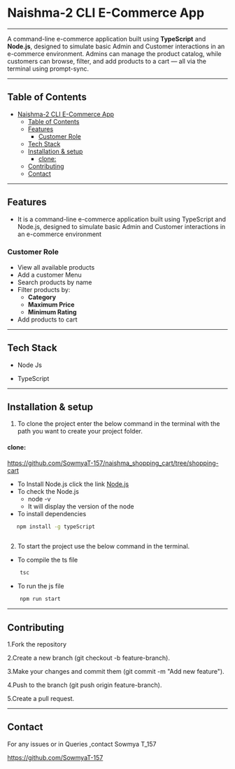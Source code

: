 #  Naishma-2 CLI E-Commerce App

---

A command-line e-commerce application built using **TypeScript** and **Node.js**, designed to simulate basic Admin and Customer interactions in an e-commerce environment. Admins can manage the product catalog, while customers can browse, filter, and add products to a cart — all via the terminal using prompt-sync.

---

##  Table of Contents

- [Naishma-2 CLI E-Commerce App](#naishma-2-cli-e-commerce-app)
  - [Table of Contents](#table-of-contents)
  - [Features](#features)
    - [Customer Role](#customer-role)
  - [Tech Stack](#tech-stack)
  - [Installation \& setup](#installation--setup)
      - [clone:](#clone)
  - [Contributing](#contributing)
  - [Contact](#contact)

---

##  Features

  - It is a command-line e-commerce application built using TypeScript and Node.js, designed to simulate basic Admin and Customer interactions in an e-commerce environment
  <!-- - Display product details with the help of public API url.   -->
 <!-- ###  Admin Role
- Add new products with full details
- Remove existing products by ID or name
- Navigate back to role selection -->

###  Customer Role
- View all available products
- Add a customer Menu 
- Search products by name
- Filter products by:
  - **Category**
  - **Maximum Price**
  - **Minimum Rating**
- Add products to cart

<!-- - View items in cart
- Navigate back to role selection  --> 
---

##  Tech Stack

- Node Js

- TypeScript
 

---
## Installation & setup

1. To clone the project enter the below command in the terminal with the path you want to create your project folder.

#### clone:

  https://github.com/SowmyaT-157/naishma_shopping_cart/tree/shopping-cart


- To Install Node.js click the link
       [Node.js](https://nodejs.org/)
- To check the Node.js
    - node -v
    - It will display the version of the node
- To install dependencies 
   
 ```　bash
    npm install -g typeScript
    
 ```


2. To start the project use the below command in the terminal.
* To compile the ts file
``` bash
    tsc
```
* To run the js file
```bash
    npm run start
```

---
## Contributing
1.Fork the repository

2.Create a new branch (git checkout -b feature-branch).

3.Make your changes and commit them (git commit -m "Add new feature").

4.Push to the branch (git push origin feature-branch).

5.Create a pull request.




---

## Contact

For any issues or in Queries ,contact Sowmya T_157

 https://github.com/SowmyaT-157